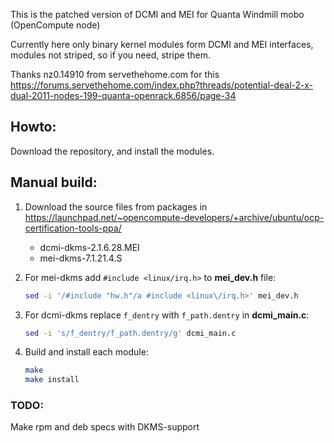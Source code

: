 This is the patched version of DCMI and MEI for Quanta Windmill mobo (OpenCompute node)

Currently here only binary kernel modules form DCMI and MEI interfaces, modules not striped, so if you need, stripe them.

Thanks nz0.14910 from servethehome.com for this https://forums.servethehome.com/index.php?threads/potential-deal-2-x-dual-2011-nodes-199-quanta-openrack.6856/page-34

## Howto:

Download the repository, and install the modules.

## Manual build:
1. Download the source files from packages in https://launchpad.net/~opencompute-developers/+archive/ubuntu/ocp-certification-tools-ppa/
    - dcmi-dkms-2.1.6.28.MEI
    - mei-dkms-7.1.21.4.S

2. For mei-dkms add ```#include <linux/irq.h>``` to **mei_dev.h** file:
    ```bash
    sed -i '/#include "hw.h"/a #include <linux\/irq.h>' mei_dev.h
    ```
3. For dcmi-dkms replace ```f_dentry``` with ```f_path.dentry``` in **dcmi_main.c**:
    ```bash
    sed -i 's/f_dentry/f_path.dentry/g' dcmi_main.c
    ```
4. Build and install each module:
    ```bash
    make
    make install
    ```

### TODO:
Make rpm and deb specs with DKMS-support
